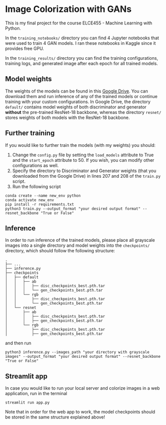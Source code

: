 # Image Colorization with GANs

This is my final project for the course ELCE455 - Machine Learning with Python.

In the `training_notebooks/` directory you can find 4 Jupyter notebooks that were used to train 4 GAN models. I ran these notebooks in Kaggle since it provides free GPU.

In the `training_results/` directory you can find the training configurations, training logs, and generated image after each epoch for all trained models.

## Model weights
The weights of the models can be found in this [Google Drive](https://drive.google.com/drive/folders/1YVphPHLabR7TWE0o9wqoc0BmM7OPSfSN?usp=share_link). You can download them and run inference of any of the trained models or continue training with your custom configurations. In Google Drive, the directory `default/` contains model weights of both discriminator and generator **without** the pre-trained ResNet-18 backbone, whereas the directory `resnet/` stores weights of both models with the ResNet-18 backbone.

## Further training
If you would like to further train the models (with my weights) you should:
1. Change the `config.py` file by setting the `load_models` attribute to True and the `start_epoch` attribute to 50. If you wish, you can modify other configurations as well.
2. Specify the directory to Discriminator and Generator weights (that you downloaded from the Google Drive) in lines 207 and 208 of the `train.py` script.
3. Run the following script
```
conda create --name new_env python
conda activate new_env
pip install -r requirements.txt
python3 train.py --output_format "your desired output format" --resnet_backbone "True or False"
```

## Inference
In order to run inference of the trained models, please place all grayscale images into a single directory and model weights into the `checkpoints/` directory, which should follow the following structure:
```
.
├── ...
├── inference.py
├── checkpoints
│   ├── default
│   │   ├── ab
│   │   │   ├── disc_checkpoints_best.pth.tar
│   │   │   └── gen_checkpoints_best.pth.tar
│   │   └── rgb
│   │       ├── disc_checkpoints_best.pth.tar
│   │       └── gen_checkpoints_best.pth.tar
│   └── resnet
│       ├── ab
│       │   ├── disc_checkpoints_best.pth.tar
│       │   ├── gen_checkpoints_best.pth.tar
│       └── rgb
│           ├── disc_checkpoints_best.pth.tar
│           ├── gen_checkpoints_best.pth.tar
```
and then run
```
python3 inference.py --images_path "your directory with grayscale images" --output_format "your desired output format" --resnet_backbone "True or False"
```
## Streamlit app
In case you would like to run your local server and colorize images in a web application, run in the terminal
```
streamlit run app.py
```
Note that in order for the web app to work, the model checkpoints should be stored in the same structure explained above!
